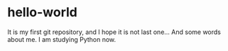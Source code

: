 # hello-world
It is my first git repository, and I hope it is not last one...
And some words about me. I am studying Python now.

